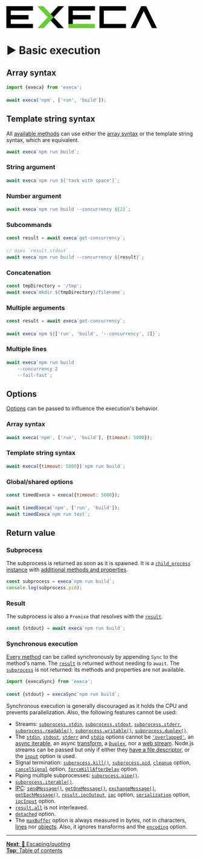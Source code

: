 <picture>
	<source media="(prefers-color-scheme: dark)" srcset="../media/logo_dark.svg">
	<img alt="execa logo" src="../media/logo.svg" width="400">
</picture>
<br>

# ▶️ Basic execution

## Array syntax

```js
import {execa} from 'execa';

await execa('npm', ['run', 'build']);
```

## Template string syntax

All [available methods](api.md#methods) can use either the [array syntax](#array-syntax) or the template string syntax, which are equivalent.

```js
await execa`npm run build`;
```

### String argument

```js
await execa`npm run ${'task with space'}`;
```

### Number argument

```js
await execa`npm run build --concurrency ${2}`;
```

### Subcommands

```js
const result = await execa`get-concurrency`;

// Uses `result.stdout`
await execa`npm run build --concurrency ${result}`;
```

### Concatenation

```js
const tmpDirectory = '/tmp';
await execa`mkdir ${tmpDirectory}/filename`;
```

### Multiple arguments

```js
const result = await execa`get-concurrency`;

await execa`npm ${['run', 'build', '--concurrency', 2]}`;
```

### Multiple lines

```js
await execa`npm run build
	--concurrency 2
	--fail-fast`;
```

## Options

[Options](api.md#options) can be passed to influence the execution's behavior.

### Array syntax

```js
await execa('npm', ['run', 'build'], {timeout: 5000});
```

### Template string syntax

```js
await execa({timeout: 5000})`npm run build`;
```

### Global/shared options

```js
const timedExeca = execa({timeout: 5000});

await timedExeca('npm', ['run', 'build']);
await timedExeca`npm run test`;
```

## Return value

### Subprocess

The subprocess is returned as soon as it is spawned. It is a [`child_process` instance](https://nodejs.org/api/child_process.html#child_process_class_childprocess) with [additional methods and properties](api.md#subprocess).

```js
const subprocess = execa`npm run build`;
console.log(subprocess.pid);
```

### Result

The subprocess is also a `Promise` that resolves with the [`result`](api.md#result).

```js
const {stdout} = await execa`npm run build`;
```

### Synchronous execution

[Every method](api.md#methods) can be called synchronously by appending `Sync` to the method's name. The [`result`](api.md#result) is returned without needing to `await`. The [`subprocess`](#subprocess) is not returned: its methods and properties are not available.

```js
import {execaSync} from 'execa';

const {stdout} = execaSync`npm run build`;
```

Synchronous execution is generally discouraged as it holds the CPU and prevents parallelization. Also, the following features cannot be used:
- Streams: [`subprocess.stdin`](api.md#subprocessstdin), [`subprocess.stdout`](api.md#subprocessstdout), [`subprocess.stderr`](api.md#subprocessstderr), [`subprocess.readable()`](api.md#subprocessreadablereadableoptions), [`subprocess.writable()`](api.md#subprocesswritablewritableoptions), [`subprocess.duplex()`](api.md#subprocessduplexduplexoptions).
- The [`stdin`](api.md#optionsstdin), [`stdout`](api.md#optionsstdout), [`stderr`](api.md#optionsstderr) and [`stdio`](api.md#optionsstdio) options cannot be [`'overlapped'`](api.md#optionsstdout), an [async iterable](lines.md#progressive-splitting), an async [transform](transform.md), a [`Duplex`](transform.md#duplextransform-streams), nor a [web stream](streams.md#web-streams). Node.js streams can be passed but only if either they [have a file descriptor](streams.md#file-descriptors), or the [`input`](api.md#optionsinput) option is used.
- Signal termination: [`subprocess.kill()`](api.md#subprocesskillerror), [`subprocess.pid`](api.md#subprocesspid), [`cleanup`](api.md#optionscleanup) option, [`cancelSignal`](api.md#optionscancelsignal) option, [`forceKillAfterDelay`](api.md#optionsforcekillafterdelay) option.
- Piping multiple subprocesses: [`subprocess.pipe()`](api.md#subprocesspipefile-arguments-options).
- [`subprocess.iterable()`](lines.md#progressive-splitting).
- [IPC](ipc.md): [`sendMessage()`](api.md#sendmessagemessage), [`getOneMessage()`](api.md#getonemessagegetonemessageoptions), [`exchangeMessage()`](api.md#exchangemessagemessage-getonemessageoptions), [`getEachMessage()`](api.md#geteachmessage), [`result.ipcOutput`](output.md#any-output-type), [`ipc`](api.md#optionsipc) option, [`serialization`](api.md#optionsserialization) option, [`ipcInput`](input.md#any-input-type) option.
- [`result.all`](api.md#resultall) is not interleaved.
- [`detached`](api.md#optionsdetached) option.
- The [`maxBuffer`](api.md#optionsmaxbuffer) option is always measured in bytes, not in characters, [lines](api.md#optionslines) nor [objects](transform.md#object-mode). Also, it ignores transforms and the [`encoding`](api.md#optionsencoding) option.

<hr>

[**Next**: 💬 Escaping/quoting](escaping.md)\
[**Top**: Table of contents](../readme.md#documentation)
